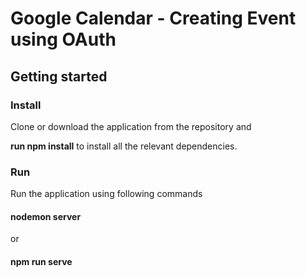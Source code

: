 # Google Calendar - Creating Event using OAuth

## Getting started 

### Install 

Clone or download the application from the repository and 

**run npm install**
to install all the relevant dependencies.

### Run
Run the application using following commands

#### nodemon server 
or 
#### npm run serve 
